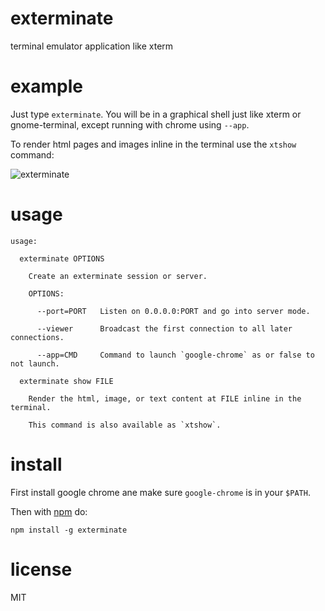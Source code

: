 # exterminate

terminal emulator application like xterm

# example

Just type `exterminate`. You will be in a graphical shell just like xterm or
gnome-terminal, except running with chrome using `--app`.

To render html pages and images inline in the terminal use the `xtshow`
command:

![exterminate](http://substack.net/images/screenshots/exterminate.png)

# usage

```
usage:

  exterminate OPTIONS
  
    Create an exterminate session or server.
    
    OPTIONS:
    
      --port=PORT   Listen on 0.0.0.0:PORT and go into server mode.
      
      --viewer      Broadcast the first connection to all later connections.
      
      --app=CMD     Command to launch `google-chrome` as or false to not launch.

  exterminate show FILE
  
    Render the html, image, or text content at FILE inline in the terminal.
    
    This command is also available as `xtshow`.

```

# install

First install google chrome ane make sure `google-chrome` is in your `$PATH`.

Then with [npm](https://npmjs.org) do:

```
npm install -g exterminate
```

# license

MIT
